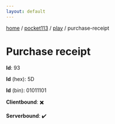 ```yaml
---
layout: default
---
```


[home](/)  /  [pocket113](/protocol/pocket113)  /  [play](/protocol/pocket113/play)  /  purchase-receipt

# Purchase receipt

**Id**: 93

**Id** (hex): 5D

**Id** (bin): 01011101

**Clientbound**: ✖️

**Serverbound**: ✔️
